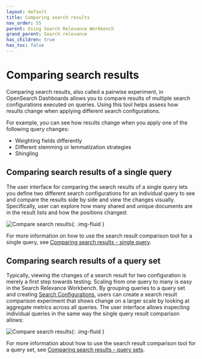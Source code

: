 ```yaml
---
layout: default
title: Comparing search results
nav_order: 55
parent: Using Search Relevance Workbench
grand_parent: Search relevance
has_children: true
has_toc: false
---
```


# Comparing search results

Comparing search results, also called a pairwise experiment, in OpenSearch Dashboards allows you to compare results of multiple search configurations executed on queries. Using this tool helps assess how results change when applying different search configurations.

For example, you can see how results change when you apply one of the following query changes:

- Weighting fields differently
- Different stemming or lemmatization strategies
- Shingling

## Comparing search results of a single query

The user interface for comparing the search results of a single query lets you define two different search configurations for an individual query to see and compare the results side by side and view the changes visually. Specifically, user can explore how many shared and unique documents are in the result lists and how the positions changed:

<img src="{{site.url}}{{site.baseurl}}/images/search-relevance-workbench/comparing_search_results.png" alt="Compare search results"/>{: .img-fluid }

For more information on how to use the search result comparison tool for a single query, see [Comparing search results - single query]({{site.url}}{{site.baseurl}}/search-plugins/search-relevance/compare-search-results/).

## Comparing search results of a query set

Typically, viewing the changes of a search result for two configuration is merely a first step towards testing. Scaling from one query to many is easy in the Search Relevance Workbench. By grouping queries to a query set and creating [Search Configurations]({{site.url}}{{site.baseurl}}/search-plugins/search-relevance/search-configurations/), users can create a search result comparison experiment that shows change on a larger scale by looking at aggregate metrics across all queries. The user interface allows inspecting individual queries in the same way the single query result comparison allows:

<img src="{{site.url}}{{site.baseurl}}/images/search-relevance-workbench/comparing-search-results-query-sets.png" alt="Compare search results"/>{: .img-fluid }

For more information about how to use the search result comparison tool for a query set, see [Comparing search results - query sets]({{site.url}}{{site.baseurl}}/search-plugins/search-relevance/compare-query-sets/).
